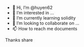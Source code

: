 - 👋 Hi, I’m @huyen62
- 👀 I’m interested in ...
- 🌱 I’m currently learning solidity
- 💞️ I’m looking to collaborate on ...
- 📫 How to reach me documents 

<!---
huyen62/huyen62 is a ✨ special ✨ repository because its `README.md` (this file) appears on your GitHub profile.
You can click the Preview link to take a look at your changes.
---> 
Thanks share
